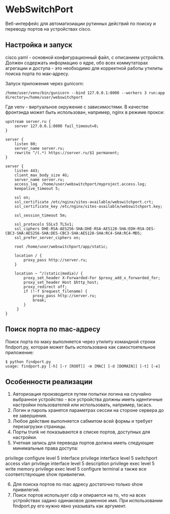 # WebSwitchPort

Веб-интерфейс для автоматизиации рутинных действий по поиску и переводу портов на устройствах cisco.

## Настройка и запуск

cisco.yaml - основной конфигурационный файл, с описанием устройств. Должен содержать информацию о ядре, обо всех коммутаторах агрегации и доступа - это необходимо для корректной работы утилиты поиска порта по мак-адресу.

Запуск приложения через gunicorn:

```
/home/user/venv/bin/gunicorn --bind 127.0.0.1:8000 --workers 3 run:app directory=/home/user/webswitchport
```
Где venv - виртуальное окружение с зависимостями. В качестве фронтэнда может быть использован, например, nginx в режиме прокси:

```
upstream server.ru {
    server 127.0.0.1:8000 fail_timeout=0;
}

server {
    listen 80;
    server_name server.ru;
    rewrite ^/(.*) https://server.ru/$1 permanent;
}

server {
    listen 443;
    client_max_body_size 4G;
    server_name server.ru;
    access_log  /home/user/webswitchport/myproject.access.log;
    keepalive_timeout 5;

    ssl on;
    ssl_certificate /etc/nginx/sites-available/webswitchport.crt;
    ssl_certificate_key /etc/nginx/sites-available/webswitchport.key;

    ssl_session_timeout 5m;

    ssl_protocols SSLv3 TLSv1;
    ssl_ciphers DHE-RSA-AES256-SHA:DHE-RSA-AES128-SHA:EDH-RSA-DES-CBC3-SHA:AES256-SHA:DES-CBC3-SHA:AES128-SHA:RC4-SHA:RC4-MD5;
    ssl_prefer_server_ciphers on;

    root /home/user/webswitchport/app/static;
    
    location / {
        proxy_pass http://server.ru;
    }

    location ~ ^/(static|media)/ {
        proxy_set_header X-Forwarded-For $proxy_add_x_forwarded_for;
        proxy_set_header Host $http_host;
        proxy_redirect off;
        if (!-f $request_filename) {
            proxy_pass http://server.ru;
            break;
        }
     }
}
```

## Поиск порта по mac-адресу

Поиск порта по маку выполняется через утилиту командной строки findport.py, которая может быть использована как самостоятельное приложение:

```
$ python findport.py
usage: findport.py [-h] [-r [ROOT]] -m [MAC] [-d [DOMAIN]] [-t] [-e]
```

## Особенности реализации

1. Авторизация производится путем попытки логина на случайно выбранное устройство - все устройства должны иметь идентичные настройки пользователей или использовать, например, tacacs.
2. Логин и пароль хранятся параметрах сессии на стороне сервера до ее завершения.
3. Любое действие выполняется сабмитом всей формы и требует перезагрузки страницы.
4. Порты trunk не показываются в списке портов, доступных для настройки. 
5. Учетная запись для перевода портов должна иметь следующие минимальные права доступа:

privilege configure level 5 interface
privilege interface level 5 switchport access vlan
privilege interface level 5 description
privilege exec level 5 write memory
privilege exec level 5 configure terminal
а также все соответствующие show привилегии.

6. Для поиска портов по mac адресу достаточно только show привилегий.
7. Поиск портов использует cdp и опирается на то, что на всех устройствах задано одинаковое доменное имя. При использовании findport.py его нужно явно указывать как аргумент.
